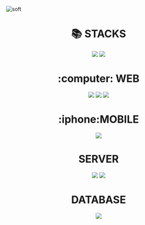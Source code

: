 
<!--
**seonmin8284/seonmin8284** is a ✨ _special_ ✨ repository because its `README.md` (this file) appears on your GitHub profile.

Here are some ideas to get you started:

- 🔭 I’m currently working on ...
- 🌱 I’m currently learning ...
- 👯 I’m looking to collaborate on ...
- 🤔 I’m looking for help with ...
- 💬 Ask me about ...
- 📫 How to reach me: ...
- 😄 Pronouns: ...
- ⚡ Fun fact: ...
-->
![soft](https://capsule-render.vercel.app/api?type=soft&color=auto&text=Seonmin_Github&fontSize=40&animation=twinkling)


<div align=center><h1>📚 STACKS</h1></div>
<div align=center>
<img src="https://img.shields.io/badge/python-3776AB?style=for-the-badge&logo=python&logoColor=white"> 
  <img src="https://img.shields.io/badge/java-007396?style=for-the-badge&logo=java&logoColor=white"> 
  <br>
  <h1>:computer: WEB</h1>
   <img src="https://img.shields.io/badge/html5-E34F26?style=for-the-badge&logo=html5&logoColor=white"> 
  <img src="https://img.shields.io/badge/css-1572B6?style=for-the-badge&logo=css3&logoColor=white"> 
  <img src="https://img.shields.io/badge/javascript-F7DF1E?style=for-the-badge&logo=javascript&logoColor=black">
  <br>
  <h1>:iphone:MOBILE</h1>
    <img src="https://img.shields.io/badge/flutter-02569B?style=for-the-badge&logo=flutter&logoColor=white">
  <h1>SERVER</h1>
  <img src="https://img.shields.io/badge/flask-000000?style=for-the-badge&logo=flask&logoColor=white">
    <img src="https://img.shields.io/badge/firebase-FFCA28?style=for-the-badge&logo=firebase&logoColor=white">
<h1>DATABASE</h1>
  <img src="https://img.shields.io/badge/mysql-4479A1?style=for-the-badge&logo=mysql&logoColor=white">
</div>

